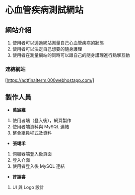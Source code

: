 # 心血管疾病測試網站
## 網站介紹

1. 使用者可以透過網站測量自己心血管疾病的狀態
2. 使用者可以決定自己想要的隨身護理
3. 使用者在測量網站的同時可以跟自己的隨身護理進行點擊互動

### 連結網站
[https://adtfinalterm.000webhostapp.com/]

## 製作人員

* **萬宸維**
1. 使用者端（登入後），網頁製作
2. 使用者端資料與 MySQL 連結
3. 整合組員程式及資料

* **張翊禾**
1. 伺服器端登入後頁面
2. 登入介面
3. 使用者登入後 MySQL 連結

* **許翃睿**
1. UI 與 Logo 設計
